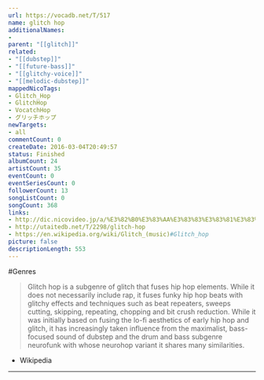 ```yaml
---
url: https://vocadb.net/T/517
name: glitch hop
additionalNames: 
- 
parent: "[[glitch]]"
related:
- "[[dubstep]]"
- "[[future-bass]]"
- "[[glitchy-voice]]"
- "[[melodic-dubstep]]"
mappedNicoTags:
- Glitch_Hop
- GlitchHop
- VocatchHop
- グリッチホップ
newTargets:
- all
commentCount: 0
createDate: 2016-03-04T20:49:57
status: Finished
albumCount: 24
artistCount: 35
eventCount: 0
eventSeriesCount: 0
followerCount: 13
songListCount: 0
songCount: 368
links: 
- http://dic.nicovideo.jp/a/%E3%82%B0%E3%83%AA%E3%83%83%E3%83%81%E3%83%9B%E3%83%83%E3%83%97
- http://utaitedb.net/T/2298/glitch-hop
- https://en.wikipedia.org/wiki/Glitch_(music)#Glitch_hop
picture: false
descriptionLength: 553
---
```


#Genres

>Glitch hop is a subgenre of glitch that fuses hip hop elements. While it does not necessarily include rap, it fuses funky hip hop beats with glitchy effects and techniques such as beat repeaters, sweeps cutting, skipping, repeating, chopping and bit crush reduction. While it was initially based on fusing the lo-fi aesthetics of early hip hop and glitch, it has increasingly taken influence from the maximalist, bass-focused sound of dubstep and the drum and bass subgenre neurofunk with whose neurohop variant it shares many similarities.
- Wikipedia

---

